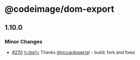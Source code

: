 # @codeimage/dom-export

## 1.10.0

### Minor Changes

- [#270](https://github.com/riccardoperra/codeimage/pull/270) [`fc3b8fc`](https://github.com/riccardoperra/codeimage/commit/fc3b8fc413cd82eb6b461d0a1aad72b53ee35b35) Thanks [@riccardoperra](https://github.com/riccardoperra)! - build: fork and fixes
